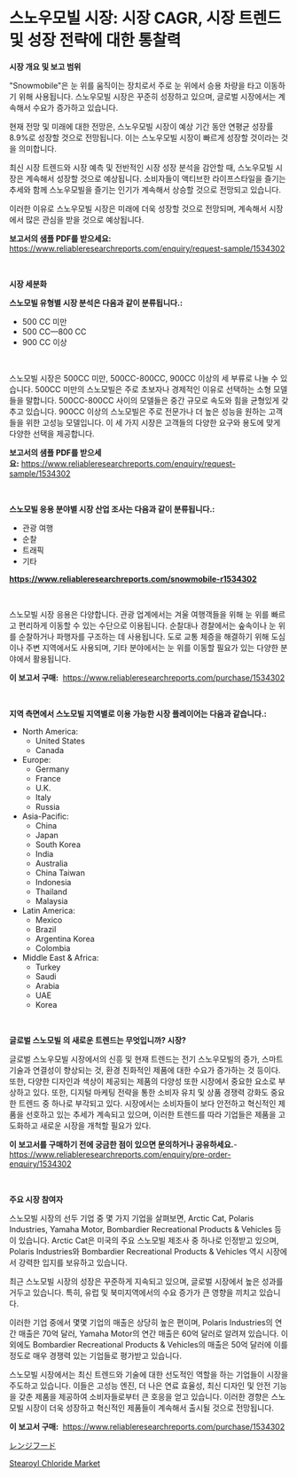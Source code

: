 <p><h1>스노우모빌 시장: 시장 CAGR, 시장 트렌드 및 성장 전략에 대한 통찰력</h1></p><p><strong>시장 개요 및 보고 범위</strong></p>
<p><p>"Snowmobile"은 눈 위를 움직이는 장치로서 주로 눈 위에서 승용 차량을 타고 이동하기 위해 사용됩니다. 스노우모빌 시장은 꾸준히 성장하고 있으며, 글로벌 시장에서는 계속해서 수요가 증가하고 있습니다.</p><p>현재 전망 및 미래에 대한 전망은, 스노우모빌 시장이 예상 기간 동안 연평균 성장률 8.9%로 성장할 것으로 전망됩니다. 이는 스노우모빌 시장이 빠르게 성장할 것이라는 것을 의미합니다.</p><p>최신 시장 트렌드와 시장 예측 및 전반적인 시장 성장 분석을 감안할 때, 스노우모빌 시장은 계속해서 성장할 것으로 예상됩니다. 소비자들이 액티브한 라이프스타일을 즐기는 추세와 함께 스노우모빌을 즐기는 인기가 계속해서 상승할 것으로 전망되고 있습니다.</p><p>이러한 이유로 스노우모빌 시장은 미래에 더욱 성장할 것으로 전망되며, 계속해서 시장에서 많은 관심을 받을 것으로 예상됩니다.</p></p>
<p><strong>보고서의 샘플 PDF를 받으세요:</strong> <a href="https://www.reliableresearchreports.com/enquiry/request-sample/1534302">https://www.reliableresearchreports.com/enquiry/request-sample/1534302</a></p>
<p>&nbsp;</p>
<p><strong>시장 세분화</strong></p>
<p><strong>스노모빌 유형별 시장 분석은 다음과 같이 분류됩니다.:</strong></p>
<p><ul><li>500 CC 미만</li><li>500 CC—800 CC</li><li>900 CC 이상</li></ul></p>
<p>&nbsp;</p>
<p><p>스노모빌 시장은 500CC 미만, 500CC-800CC, 900CC 이상의 세 부류로 나눌 수 있습니다. 500CC 미만의 스노모빌은 주로 초보자나 경제적인 이유로 선택하는 소형 모델들을 말합니다. 500CC-800CC 사이의 모델들은 중간 규모로 속도와 힘을 균형있게 갖추고 있습니다. 900CC 이상의 스노모빌은 주로 전문가나 더 높은 성능을 원하는 고객들을 위한 고성능 모델입니다. 이 세 가지 시장은 고객들의 다양한 요구와 용도에 맞게 다양한 선택을 제공합니다.</p></p>
<p><strong>보고서의 샘플 PDF를 받으세요:</strong>&nbsp;<a href="https://www.reliableresearchreports.com/enquiry/request-sample/1534302">https://www.reliableresearchreports.com/enquiry/request-sample/1534302</a></p>
<p>&nbsp;</p>
<p><strong> 스노모빌 응용 분야별 시장 산업 조사는 다음과 같이 분류됩니다.:</strong></p>
<p><ul><li>관광 여행</li><li>순찰</li><li>트래픽</li><li>기타</li></ul></p>
<p><strong><a href="https://www.reliableresearchreports.com/snowmobile-r1534302">https://www.reliableresearchreports.com/snowmobile-r1534302</a></strong></p>
<p>&nbsp;</p>
<p><p>스노모빌 시장 응용은 다양합니다. 관광 업계에서는 겨울 여행객들을 위해 눈 위를 빠르고 편리하게 이동할 수 있는 수단으로 이용됩니다. 순찰대나 경찰에서는 숲속이나 눈 위를 순찰하거나 파행자를 구조하는 데 사용됩니다. 도로 교통 체증을 해결하기 위해 도심이나 주변 지역에서도 사용되며, 기타 분야에서는 눈 위를 이동할 필요가 있는 다양한 분야에서 활용됩니다.</p></p>
<p><strong>이 보고서 구매:</strong>&nbsp; <a href="https://www.reliableresearchreports.com/purchase/1534302">https://www.reliableresearchreports.com/purchase/1534302</a></p>
<p>&nbsp;</p>
<p><strong>지역 측면에서 스노모빌 지역별로 이용 가능한 시장 플레이어는 다음과 같습니다.:</strong></p>
<p><ul>
    <li>
        North America:
        <ul>
            <li>United States</li>
            <li>Canada</li>
        </ul>
    </li>
    <li>
        Europe:
        <ul>
            <li>Germany</li>
            <li>France</li>
            <li>U.K.</li>
            <li>Italy</li>
            <li>Russia</li>
        </ul>
    </li>
    <li>
        Asia-Pacific:
        <ul>
            <li>China</li>
            <li>Japan</li>
            <li>South Korea</li>
            <li>India</li>
            <li>Australia</li>
            <li>China Taiwan</li>
            <li>Indonesia</li>
            <li>Thailand</li>
            <li>Malaysia</li>
        </ul>
    </li>
    <li>
        Latin America:
        <ul>
            <li>Mexico</li>
            <li>Brazil</li>
            <li>Argentina Korea</li>
            <li>Colombia</li>
        </ul>
    </li>
    <li>
        Middle East & Africa:
        <ul>
            <li>Turkey</li>
            <li>Saudi</li>
            <li>Arabia</li>
            <li>UAE</li>
            <li>Korea</li>
        </ul>
    </li>
    </ul></p>
<p>&nbsp;</p>
<p><strong>글로벌 스노모빌 의 새로운 트렌드는 무엇입니까? 시장?</strong></p>
<p><p>글로벌 스노우모빌 시장에서의 신흥 및 현재 트렌드는 전기 스노우모빌의 증가, 스마트 기술과 연결성이 향상되는 것, 환경 친화적인 제품에 대한 수요가 증가하는 것 등이다. 또한, 다양한 디자인과 색상이 제공되는 제품의 다양성 또한 시장에서 중요한 요소로 부상하고 있다. 또한, 디지털 마케팅 전략을 통한 소비자 유치 및 상품 경쟁력 강화도 중요한 트렌드 중 하나로 부각되고 있다. 시장에서는 소비자들이 보다 안전하고 혁신적인 제품을 선호하고 있는 추세가 계속되고 있으며, 이러한 트렌드를 따라 기업들은 제품을 고도화하고 새로운 시장을 개척할 필요가 있다.</p></p>
<p><strong>이 보고서를 구매하기 전에 궁금한 점이 있으면 문의하거나 공유하세요.</strong>- <a href="https://www.reliableresearchreports.com/enquiry/pre-order-enquiry/1534302">https://www.reliableresearchreports.com/enquiry/pre-order-enquiry/1534302</a></p>
<p>&nbsp;</p>
<p><strong>주요 시장 참여자</strong></p>
<p><p>스노모빌 시장의 선두 기업 중 몇 가지 기업을 살펴보면, Arctic Cat, Polaris Industries, Yamaha Motor, Bombardier Recreational Products & Vehicles 등이 있습니다. Arctic Cat은 미국의 주요 스노모빌 제조사 중 하나로 인정받고 있으며, Polaris Industries와 Bombardier Recreational Products & Vehicles 역시 시장에서 강력한 입지를 보유하고 있습니다.</p><p>최근 스노모빌 시장의 성장은 꾸준하게 지속되고 있으며, 글로벌 시장에서 높은 성과를 거두고 있습니다. 특히, 유럽 및 북미지역에서의 수요 증가가 큰 영향을 끼치고 있습니다.</p><p>이러한 기업 중에서 몇몇 기업의 매출은 상당히 높은 편이며, Polaris Industries의 연간 매출은 70억 달러, Yamaha Motor의 연간 매출은 60억 달러로 알려져 있습니다. 이 외에도 Bombardier Recreational Products & Vehicles의 매출은 50억 달러에 이를 정도로 매우 경쟁력 있는 기업들로 평가받고 있습니다.</p><p>스노모빌 시장에서는 최신 트렌드와 기술에 대한 선도적인 역할을 하는 기업들이 시장을 주도하고 있습니다. 이들은 고성능 엔진, 더 나은 연료 효율성, 최신 디자인 및 안전 기능을 갖춘 제품을 제공하여 소비자들로부터 큰 호응을 얻고 있습니다. 이러한 경향은 스노모빌 시장이 더욱 성장하고 혁신적인 제품들이 계속해서 출시될 것으로 전망됩니다.</p></p>
<p><strong>이 보고서 구매:</strong>&nbsp;&nbsp;<a href="https://www.reliableresearchreports.com/purchase/1534302">https://www.reliableresearchreports.com/purchase/1534302</a></p>
<p><p><a href="https://github.com/SarahFahey88/Market-Research-Report-List-1/blob/main/508212419549.md">レンジフード</a></p><p><a href="https://pretty-mail-caf.notion.site/Stearoyl-Chloride-Market-Size-Growth-and-Forecast-from-2024-2031-e483f0b3259a43c0839fcbab81d571c2">Stearoyl Chloride Market</a></p></p>